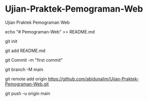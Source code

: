 # Ujian-Praktek-Pemograman-Web
Ujian Praktek Pemograman Web

echo "# Pemograman-Web" >> README.md


git init


git add README.md


git Commit -m "first commit"


git branch -M main


git remote add origin https://github.com/abidunalim/Ujian-Praktek-Pemograman-Web.git


git push -u origin main
